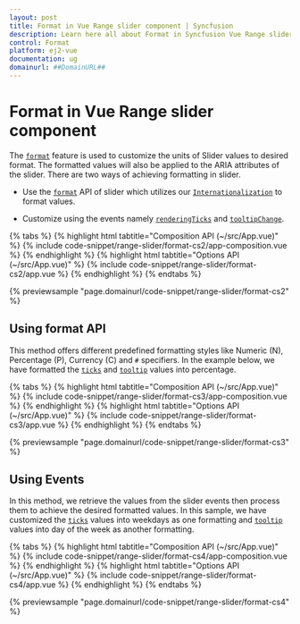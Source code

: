 ```yaml
---
layout: post
title: Format in Vue Range slider component | Syncfusion
description: Learn here all about Format in Syncfusion Vue Range slider component of Syncfusion Essential JS 2 and more.
control: Format 
platform: ej2-vue
documentation: ug
domainurl: ##DomainURL##
---
```


# Format in Vue Range slider component

The [`format`](https://ej2.syncfusion.com/vue/documentation/api/slider/tooltipDataModel/#format) feature is used to customize the units of Slider values to desired format. The formatted values will also be applied to the ARIA attributes of the slider. There are two ways of achieving formatting in slider.

* Use the [`format`](https://ej2.syncfusion.com/vue/documentation/api/slider/tooltipDataModel/#format) API of slider which utilizes our [`Internationalization`](../common/internationalization/) to format values.

* Customize using the events namely [`renderingTicks`](https://ej2.syncfusion.com/vue/documentation/api/slider#renderingticks) and [`tooltipChange`](https://ej2.syncfusion.com/vue/documentation/api/slider#tooltipchange).

{% tabs %}
{% highlight html tabtitle="Composition API (~/src/App.vue)" %}
{% include code-snippet/range-slider/format-cs2/app-composition.vue %}
{% endhighlight %}
{% highlight html tabtitle="Options API (~/src/App.vue)" %}
{% include code-snippet/range-slider/format-cs2/app.vue %}
{% endhighlight %}
{% endtabs %}
        
{% previewsample "page.domainurl/code-snippet/range-slider/format-cs2" %}

## Using format API

This method offers different predefined formatting styles like Numeric (N), Percentage (P), Currency (C) and `#` specifiers. In the example below, we have formatted the [`ticks`](https://ej2.syncfusion.com/vue/documentation/api/slider#ticks) and [`tooltip`](https://ej2.syncfusion.com/vue/documentation/api/slider#tooltip) values into percentage.

{% tabs %}
{% highlight html tabtitle="Composition API (~/src/App.vue)" %}
{% include code-snippet/range-slider/format-cs3/app-composition.vue %}
{% endhighlight %}
{% highlight html tabtitle="Options API (~/src/App.vue)" %}
{% include code-snippet/range-slider/format-cs3/app.vue %}
{% endhighlight %}
{% endtabs %}
        
{% previewsample "page.domainurl/code-snippet/range-slider/format-cs3" %}

## Using Events

In this method, we retrieve the values from the slider events then process them to achieve the desired formatted values. In this sample, we have customized the [`ticks`](https://ej2.syncfusion.com/vue/documentation/api/slider#ticks) values into weekdays as one formatting and [`tooltip`](https://ej2.syncfusion.com/vue/documentation/api/slider#tooltip) values into day of the week as another formatting.

{% tabs %}
{% highlight html tabtitle="Composition API (~/src/App.vue)" %}
{% include code-snippet/range-slider/format-cs4/app-composition.vue %}
{% endhighlight %}
{% highlight html tabtitle="Options API (~/src/App.vue)" %}
{% include code-snippet/range-slider/format-cs4/app.vue %}
{% endhighlight %}
{% endtabs %}
        
{% previewsample "page.domainurl/code-snippet/range-slider/format-cs4" %}